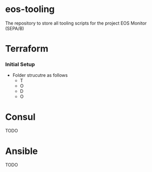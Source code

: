 # eos-tooling
The repository to store all tooling scripts for the project EOS Monitor (SEPA/B)

# Terraform
### Initial Setup

* Folder strucutre as follows
  * T
  * O
  * D
  * O

# Consul

TODO

# Ansible

TODO
